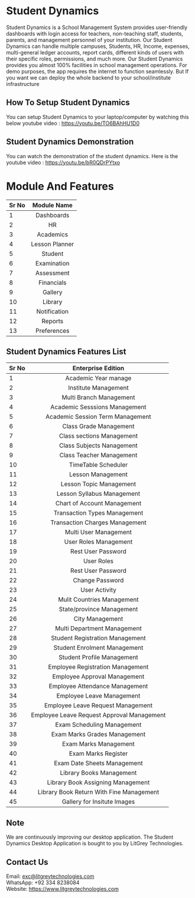 # Student Dynamics

Student Dynamics is a School Management System provides user-friendly dashboards with login access for teachers, non-teaching staff, students, parents, and management personnel of your institution. Our Student Dynamics can handle multiple campuses, Students, HR, Income, expenses, multi-general ledger accounts, report cards, different kinds of users with their specific roles, permissions, and much more. Our Student Dynamics provides you almost 100% facilities in school management operations. For demo purposes, the app requires the internet to function seamlessly. But If you want we can deploy the whole backend to your school/institute infrastructure

## How To Setup Student Dynamics
You can setup Student Dynamics to your laptop/computer by watching this below youtube video :
https://youtu.be/TO6BAhHU1D0

## Student Dynamics Demonstration
You can watch the demonstration of the student dynamics. Here is the youtube video : 
https://youtu.be/bR0QDrPYtxo

# Module And Features
|   Sr No   |   Module Name   |
|-----------------------|:-------------------------:|
| 1  | Dashboards   | Resposnsible to manage the app dashboards|
| 2  | HR   |  Resposnsible to manage all the proccess related to Humman Resources|
| 3  | Academics   |
| 4  | Lesson Planner   |
| 5  | Student   |
| 6  | Examination   |
| 7  | Assessment   |
| 8  | Financials   |
| 9 | Gallery   |
| 10 | Library   |
| 11 | Notification   |
| 12 | Reports   |
| 13  | Preferences   |




## Student Dynamics Features List

|   Sr No   |   Enterprise Edition   |
|-----------------------|:-------------------------:|
| 1 | Academic Year manage   |
| 2 |  Institute Management|
| 3 |  Multi Branch Management |
| 4 |  Academic Sesssions Management |
| 5 | Academic Session Term Management |
| 6 | Class Grade Management |
| 7 | Class sections Management |
| 8 | Class Subjects Nanagement |
| 9 | Class Teacher Management |
|10 | TimeTable Scheduler |
|11 | Lesson Management | 
|12 | Lesson Topic Management | 
|13 | Lesson Syllabus Management | 
|14 | Chart of Account Management |
|15 | Transaction Types Management |
|16 | Transaction Charges Management |
|17 | Multi User Management |
|18 | User Roles Management |
|19 | Rest User Password |
|20 | User Roles |
|21 | Rest User Password |
|22 | Change Password |
|23 | User Activity|
|24 | Mulit Countries Management |
|25 | State/province Management|
|26 | City Management |
|27 | Multi Department Management |
|28 | Student Registration Management |
|29 | Student Enrolment Management |
|30 | Student Profile Management |
|31 | Employee Registration Management |
|32 | Employee Approval Management |
|33 | Employee Attendance Management |
|34 | Employee Leave Management |
|35 | Employee Leave Request Management |
|36 | Employee Leave Request Approval Management |
|37 | Exam Scheduling Management |
|38 | Exam Marks Grades Management|
|39 | Exam Marks Management|
|40 | Exam Marks Register |
|41 | Exam Date Sheets Management|
|42 | Library Books Management |
|43 | Library Book Assigning Management |
|44 | Library Book Return With Fine Management |
|45 | Gallery for Insitute Images|

## Note
We are continuously improving our desktop application. The Student Dynamics Desktop Application is bought to you by LitGrey Technologies.

## Contact Us

Email:
exc@litgreytechnologies.com
</br>WhatsApp:
+92 334 8238084
</br>Website:
https://www.litgreytechnologies.com
